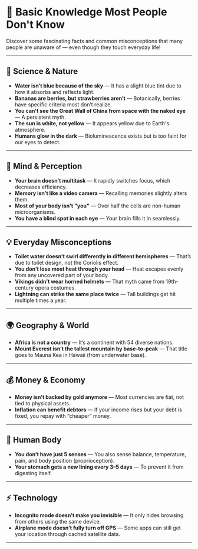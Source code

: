 # 🧠 Basic Knowledge Most People Don't Know

Discover some fascinating facts and common misconceptions that many people are unaware of — even though they touch everyday life!

---

## 🔬 Science & Nature

- **Water isn’t blue because of the sky** — It has a slight blue tint due to how it absorbs and reflects light.
- **Bananas are berries, but strawberries aren’t** — Botanically, berries have specific criteria most don’t realize.
- **You can’t see the Great Wall of China from space with the naked eye** — A persistent myth.
- **The sun is white, not yellow** — It appears yellow due to Earth's atmosphere.
- **Humans glow in the dark** — Bioluminescence exists but is too faint for our eyes to detect.

---

## 🧠 Mind & Perception

- **Your brain doesn’t multitask** — It rapidly switches focus, which decreases efficiency.
- **Memory isn’t like a video camera** — Recalling memories slightly alters them.
- **Most of your body isn't "you"** — Over half the cells are non-human microorganisms.
- **You have a blind spot in each eye** — Your brain fills it in seamlessly.

---

## 💡 Everyday Misconceptions

- **Toilet water doesn’t swirl differently in different hemispheres** — That’s due to toilet design, not the Coriolis effect.
- **You don’t lose most heat through your head** — Heat escapes evenly from any uncovered part of your body.
- **Vikings didn’t wear horned helmets** — That myth came from 19th-century opera costumes.
- **Lightning can strike the same place twice** — Tall buildings get hit multiple times a year.

---

## 🌍 Geography & World

- **Africa is not a country** — It’s a continent with 54 diverse nations.
- **Mount Everest isn’t the tallest mountain by base-to-peak** — That title goes to Mauna Kea in Hawaii (from underwater base).

---

## 💰 Money & Economy

- **Money isn’t backed by gold anymore** — Most currencies are fiat, not tied to physical assets.
- **Inflation can benefit debtors** — If your income rises but your debt is fixed, you repay with “cheaper” money.

---

## 🧬 Human Body

- **You don’t have just 5 senses** — You also sense balance, temperature, pain, and body position (proprioception).
- **Your stomach gets a new lining every 3–5 days** — To prevent it from digesting itself.

---

## ⚡️ Technology

- **Incognito mode doesn’t make you invisible** — It only hides browsing from others using the same device.
- **Airplane mode doesn’t fully turn off GPS** — Some apps can still get your location through cached satellite data.

---

